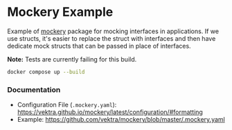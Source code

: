 # Mockery Example

Example of [mockery](https://github.com/vektra/mockery) package for mocking interfaces in applications. If we use structs, it's easier to replace the struct with interfaces and then have dedicate mock structs that can be passed in place of interfaces.

**Note:** Tests are currently failing for this build.

```sh
docker compose up --build

```

### Documentation

* Configuration File (`.mockery.yaml`): https://vektra.github.io/mockery/latest/configuration/#formatting
* Example: https://github.com/vektra/mockery/blob/master/.mockery.yaml
